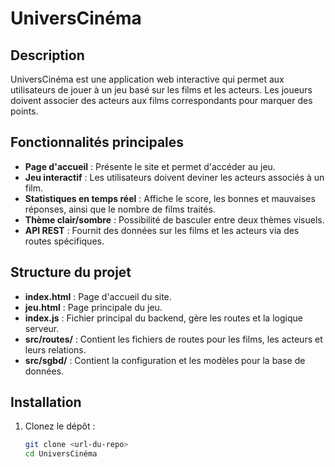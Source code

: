 # UniversCinéma

## Description
UniversCinéma est une application web interactive qui permet aux utilisateurs de jouer à un jeu basé sur les films et les acteurs. Les joueurs doivent associer des acteurs aux films correspondants pour marquer des points.

## Fonctionnalités principales
- **Page d'accueil** : Présente le site et permet d'accéder au jeu.
- **Jeu interactif** : Les utilisateurs doivent deviner les acteurs associés à un film.
- **Statistiques en temps réel** : Affiche le score, les bonnes et mauvaises réponses, ainsi que le nombre de films traités.
- **Thème clair/sombre** : Possibilité de basculer entre deux thèmes visuels.
- **API REST** : Fournit des données sur les films et les acteurs via des routes spécifiques.

## Structure du projet
- **index.html** : Page d'accueil du site.
- **jeu.html** : Page principale du jeu.
- **index.js** : Fichier principal du backend, gère les routes et la logique serveur.
- **src/routes/** : Contient les fichiers de routes pour les films, les acteurs et leurs relations.
- **src/sgbd/** : Contient la configuration et les modèles pour la base de données.

## Installation
1. Clonez le dépôt :
   ```bash
   git clone <url-du-repo>
   cd UniversCinéma